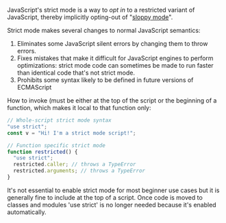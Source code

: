 JavaScript's strict mode is a way to _opt in_ to a restricted variant of JavaScript, thereby implicitly opting-out of "[sloppy mode](https://developer.mozilla.org/en-US/docs/Glossary/Sloppy_mode)".

Strict mode makes several changes to normal JavaScript semantics:

1. Eliminates some JavaScript silent errors by changing them to throw errors.
2. Fixes mistakes that make it difficult for JavaScript engines to perform optimizations: strict mode code can sometimes be made to run faster than identical code that's not strict mode.
3. Prohibits some syntax likely to be defined in future versions of ECMAScript

How to invoke (must be either at the top of the script or the beginning of a function, which makes it local to that function only:
```js
// Whole-script strict mode syntax
"use strict";
const v = "Hi! I'm a strict mode script!";

// Function specific strict mode
function restricted() {
  "use strict";
  restricted.caller; // throws a TypeError
  restricted.arguments; // throws a TypeError
}
```

It's not essential to enable strict mode for most beginner use cases but it is generally fine to include at the top of a script. Once code is moved to classes and modules 'use strict' is no longer needed because it's enabled automatically.
